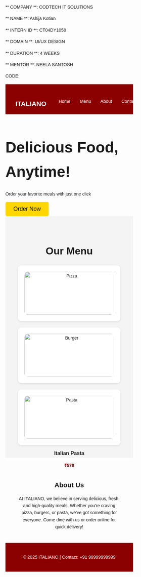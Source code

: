 ** COMPANY **: CODTECH IT SOLUTIONS

** NAME **: Ashija Kotian

** INTERN ID **: CT04DY1059

** DOMAIN **: UI/UX DESIGN

** DURATION **: 4 WEEKS

** MENTOR **: NEELA SANTOSH

CODE:
<!DOCTYPE html>
<html lang="en">
<head>
  <meta charset="UTF-8">
  <meta name="viewport" content="width=device-width, initial-scale=1.0">
  <title>Restaurant Landing Page</title>
  <style>
    * {
      margin: 0;
      padding: 0;
      box-sizing: border-box;
    }
    body {
      font-family: Arial, sans-serif;
      line-height: 1.6;
    }
    /* Navbar */
    nav {
      display: flex;
      justify-content: space-between;
      align-items: center;
      padding: 1rem 2rem;
      background: #8B0000;
      color: #fff;
    }
    nav ul {
      display: flex;
      list-style: none;
    }
    nav ul li {
      margin: 0 15px;
    }
    nav ul li a {
      color: #fff;
      text-decoration: none;
    }
    .menu-toggle {
      display: none;
      font-size: 24px;
      cursor: pointer;
    }

    /* Hero */
    .hero {
      background: url('https://images.unsplash.com/photo-1600891964092-4316c288032e') no-repeat center center/cover;
      height: 80vh;
      display: flex;
      flex-direction: column;
      justify-content: center;
      align-items: center;
      color: white;
      text-shadow: 2px 2px 6px rgba(0,0,0,0.6);
      text-align: center;
    }
    .hero h1 {
      font-size: 3rem;
      margin-bottom: 20px;
    }
    .hero button {
      padding: 12px 25px;
      border: none;
      background: #FFD700;
      color: #000;
      cursor: pointer;
      font-size: 18px;
      border-radius: 5px;
    }

    /* Menu Section */
    .menu {
      padding: 40px;
      background: #f4f4f4;
    }
    .menu h2 {
      text-align: center;
      margin-bottom: 20px;
      font-size: 2rem;
    }
    .menu-items {
      display: grid;
      grid-template-columns: repeat(auto-fit, minmax(250px, 1fr));
      gap: 20px;
    }
    .item {
      background: #fff;
      padding: 20px;
      border-radius: 10px;
      box-shadow: 0 2px 6px rgba(0,0,0,0.1);
      text-align: center;
    }
    .item img {
      width: 100%;
      border-radius: 10px;
      margin-bottom: 10px;
    }
    .item h3 {
      margin-bottom: 10px;
    }
    .item p {
      font-weight: bold;
      color: #8B0000;
    }

    /* About Section */
    .about {
      padding: 40px;
      text-align: center;
    }
    .about h2 {
      margin-bottom: 15px;
    }
    .about p {
      max-width: 700px;
      margin: auto;
    }

    /* Footer */
    footer {
      text-align: center;
      padding: 20px;
      background: #8B0000;
      color: #fff;
    }

    /* Responsive */
    @media(max-width: 768px) {
      nav ul {
        display: none;
        flex-direction: column;
        background: #A52A2A;
        width: 100%;
        position: absolute;
        top: 60px;
        left: 0;
      }
      nav ul.showing {
        display: flex;
      }
      .menu-toggle {
        display: block;
      }
    }
  </style>
</head>
<body>
  <!-- Navbar -->
  <nav>
    <h2>ITALIANO</h2>
    <span class="menu-toggle">☰</span>
    <ul>
      <li><a href="#">Home</a></li>
      <li><a href="#menu">Menu</a></li>
      <li><a href="#about">About</a></li>
      <li><a href="#contact">Contact</a></li>
    </ul>
  </nav>

  <!-- Hero Section -->
  <section class="hero">
    <h1>Delicious Food, Anytime!</h1>
    <p>Order your favorite meals with just one click</p>
    <button>Order Now</button>
  </section>

  <!-- Menu Section -->
  <section id="menu" class="menu">
    <h2>Our Menu</h2>
    <div class="menu-items">
      <div class="item">
        <img src="C:\Users\ashik\Downloads\istockphoto-1393150881-612x612.jpg" alt="Pizza">
        <h3>Cheese Pizza</h3>
        <p>₹899</p>
      </div>
      <div class="item">
        <img src="C:\Users\ashik\Downloads\indian-style-burger-1957599-hero-01-266103a4bb4e4ee7b5feb4da2d2e99da.jpg" alt="Burger">
        <h3>Classic Burger</h3>
        <p>560₹</p>
      </div>
      <div class="item">
        <img src="https://images.unsplash.com/photo-1504674900247-0877df9cc836" alt="Pasta">
        <h3>Italian Pasta</h3>
        <p>₹578</p>
      </div>
    </div>
  </section>

  <!-- About Section -->
  <section id="about" class="about">
    <h2>About Us</h2>
    <p>At ITALIANO, we believe in serving delicious, fresh, and high-quality meals. Whether you’re craving pizza, burgers, or pasta, we’ve got something for everyone. Come dine with us or order online for quick delivery!</p>
  </section>

  <!-- Footer -->
  <footer id="contact">
    <p>&copy; 2025 ITALIANO | Contact: +91 99999999999</p>
  </footer>

  <!-- JavaScript for Menu -->
  <script>
    const toggle = document.querySelector('.menu-toggle');
    const navLinks = document.querySelector('nav ul');

    toggle.addEventListener('click', () => {
      navLinks.classList.toggle('showing');
    });
  </script>
</body>
</html>
